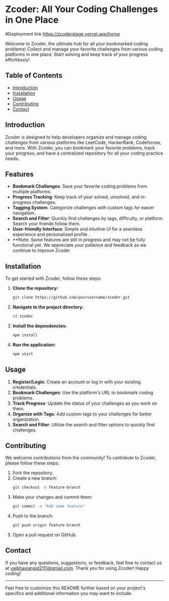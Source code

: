 # Zcoder: All Your Coding Challenges in One Place

#Deployment link
https://zcoderstage.vercel.app/home

Welcome to Zcoder, the ultimate hub for all your bookmarked coding problems! Collect and manage your favorite challenges from various coding platforms in one place. Start solving and keep track of your progress effortlessly!

## Table of Contents

- [Introduction](#introduction)
- [Installation](#installation)
- [Usage](#usage)
- [Contributing](#contributing)
- [Contact](#contact)

## Introduction

Zcoder is designed to help developers organize and manage coding challenges from various platforms like LeetCode, HackerRank, Codeforces, and more. With Zcoder, you can bookmark your favorite problems, track your progress, and have a centralized repository for all your coding practice needs.

## Features

- **Bookmark Challenges**: Save your favorite coding problems from multiple platforms.
- **Progress Tracking**: Keep track of your solved, unsolved, and in-progress challenges.
- **Tagging System**: Categorize challenges with custom tags for easier navigation.
- **Search and Filter**: Quickly find challenges by tags, difficulty, or platform. Search your friends follow them.
- **User-friendly Interface**: Simple and intuitive UI for a seamless experience and personalised profile .
- **Note: Some features are still in progress and may not be fully functional yet. We appreciate your patience and feedback as we continue to improve Zcoder


## Installation

To get started with Zcoder, follow these steps:

1. **Clone the repository:**
   ```bash
   git clone https://github.com/yourusername/zcoder.git
   ```
2. **Navigate to the project directory:**
   ```bash
   cd zcoder
   ```
3. **Install the dependencies:**
   ```bash
   npm install
   ```
4. **Run the application:**
   ```bash
   npm start
   ```

## Usage

1. **Register/Login**: Create an account or log in with your existing credentials.
2. **Bookmark Challenges**: Use the platform's URL to bookmark coding problems.
3. **Track Progress**: Update the status of your challenges as you work on them.
4. **Organize with Tags**: Add custom tags to your challenges for better organization.
5. **Search and Filter**: Utilize the search and filter options to quickly find challenges.

## Contributing

We welcome contributions from the community! To contribute to Zcoder, please follow these steps:

1. Fork the repository.
2. Create a new branch:
   ```bash
   git checkout -b feature-branch
   ```
3. Make your changes and commit them:
   ```bash
   git commit -m "Add some feature"
   ```
4. Push to the branch:
   ```bash
   git push origin feature-branch
   ```
5. Open a pull request on GitHub.



## Contact

If you have any questions, suggestions, or feedback, feel free to contact us at vaibhavjangid2111@gmail.com.
Thank you for using Zcoder! Happy coding!

---

Feel free to customize this README further based on your project's specifics and additional information you may want to include.
